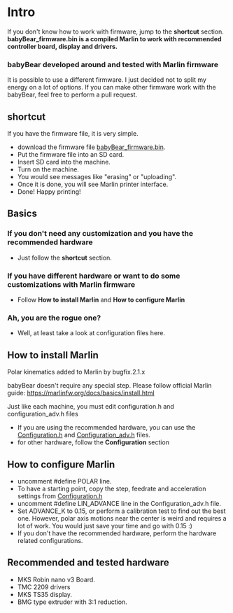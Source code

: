 # Intro
If you don't know how to work with firmware, jump to the **shortcut** section.
**babyBear_firmware.bin is a compiled Marlin to work with recommended controller board, display and drivers.**

### babyBear developed around and tested with Marlin firmware
It is possible to use a different firmware.
I just decided not to split my energy on a lot of options.
If you can make other firmware work with the babyBear, feel free to perform a pull request.


## shortcut
If you have the firmware file, it is very simple.
- download the firmware file [babyBear_firmware.bin](babyBear_firmware.bin).
- Put the firmware file into an SD card.
- Insert SD card into the machine.
- Turn on the machine.
- You would see messages like "erasing" or "uploading".
- Once it is done, you will see Marlin printer interface.
- Done! Happy printing!

## Basics
### If you don't need any customization and you have the recommended hardware
- Just follow the **shortcut** section.

### If you have different hardware or want to do some customizations with Marlin firmware
- Follow **How to install Marlin** and **How to configure Marlin**

### Ah, you are the rogue one?
- Well, at least take a look at configuration files here.


## How to install Marlin
Polar kinematics added to Marlin by bugfix.2.1.x

babyBear doesn't require any special step.
Please follow official Marlin guide:
https://marlinfw.org/docs/basics/install.html

Just like each machine, you must edit configuration.h and configuration_adv.h files
- If you are using the recommended hardware, you can use the [Configuration.h](Configuration.h) and [Configuration_adv.h](Configuration_adv.h) files.
- for other hardware, follow the **Configuration** section


## How to configure Marlin
- uncomment #define POLAR line.
- To have a starting point, copy the step, feedrate and acceleration settings from [Configuration.h](Configuration.h)
- uncomment #define LIN_ADVANCE line in the Configuration_adv.h file.
- Set ADVANCE_K to 0.15, or perform a calibration test to find out the best one. However,  polar axis motions near the center is weird and requires a lot of work. You would just save your time and go with 0.15 :)
- If you don't have the recommended hardware, perform the hardware related configurations. 


## Recommended and tested hardware
- MKS Robin nano v3 Board.
- TMC 2209 drivers
- MKS TS35 display.
- BMG type extruder with 3:1 reduction.
